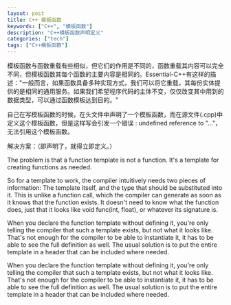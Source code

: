 ```yaml
---
layout: post
title: C++ 模板函数
keywords: ["C++", "模板函数"]
description: "C++模板函数声明定义"
categories: ["tech"]
tags: ["C++模板函数"]
---
```


模板函数与函数重载有些相似，但它们的作用是不同的，函数重载其内容可以完全不同，但模板函数其每个函数的主要内容是相同的。Essential-C++有这样的描述："一般而言，如果函数具备多种实现方式，我们可以将它重载，其每份实体提供的是相同的通用服务。如果我们希望程序代码的主体不变，仅仅改变其中用到的数据类型，可以通过函数模板达到目的。"

自己在写模板函数的时候，在头文件中声明了一个模板函数，而在源文件(.cpp)中定义这个模板函数，但是这样写会引发一个错误 : undefined reference to "…"，无法引用这个模板函数。

解决方案：（即声明了，就得立即定义。）

The problem is that a function template is not a function. It's a template for creating functions as needed.

So for a template to work, the compiler intuitively needs two pieces of information: The template itself, and the type that should be substituted into it. This is unlike a function call, which the compiler can generate as soon as it knows that the function exists. It doesn't need to know what the function does, just that it looks like
void func(int, float), or whatever its signature is.

When you declare the function template without defining it, you're only telling the compiler that such a template exists, but not what it looks like. That's not enough for the compiler to be able to instantiate it, it has to be able to see the full definition as well. The usual solution is to put the entire template in a header that can be included where needed.

When you declare the function template without defining it, you're only telling the compiler that such a template exists, but not what it looks like. That's not enough for the compiler to be able to instantiate it, it has to be able to see the full definition as well. The usual solution is to put the entire template in a header that can be included where needed.
